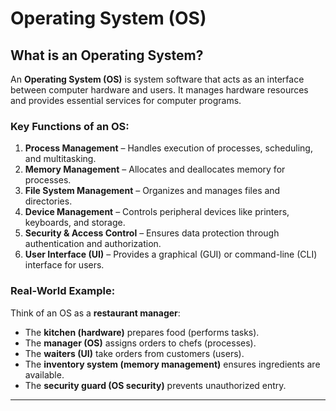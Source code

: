 # Operating System (OS)

## What is an Operating System?
An **Operating System (OS)** is system software that acts as an interface between computer hardware and users. It manages hardware resources and provides essential services for computer programs.

### Key Functions of an OS:
1. **Process Management** – Handles execution of processes, scheduling, and multitasking.
2. **Memory Management** – Allocates and deallocates memory for processes.
3. **File System Management** – Organizes and manages files and directories.
4. **Device Management** – Controls peripheral devices like printers, keyboards, and storage.
5. **Security & Access Control** – Ensures data protection through authentication and authorization.
6. **User Interface (UI)** – Provides a graphical (GUI) or command-line (CLI) interface for users.

### Real-World Example:
Think of an OS as a **restaurant manager**:
- The **kitchen (hardware)** prepares food (performs tasks).
- The **manager (OS)** assigns orders to chefs (processes).
- The **waiters (UI)** take orders from customers (users).
- The **inventory system (memory management)** ensures ingredients are available.
- The **security guard (OS security)** prevents unauthorized entry.

---
